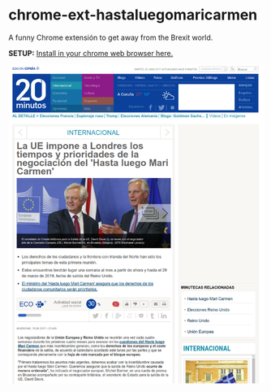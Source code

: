 # chrome-ext-hastaluegomaricarmen

A funny Chrome extensión to get away from the Brexit world.

**SETUP:** [Install in your chrome web browser here.](https://chrome.google.com/webstore/detail/hastaluegomaricarmen/pdogjdfeahiaaobbfkjfininjdnafnfb "Setup")

![Example in 20minutos.es](screenshot.png "Example in todostartups.com")
